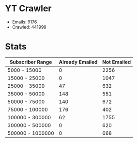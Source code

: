# YT Crawler
- Emails: 9176
- Crawled: 441999

# Stats
| Subscriber Range  | Already Emailed | Not Emailed |
|-------|-------|-------|
| 5000 - 15000 | 0 | 2256 |
| 15000 - 25000 | 0 | 1047 |
| 25000 - 35000 | 47 | 632 |
| 35000 - 50000 | 148 | 551 |
| 50000 - 75000 | 140 | 672 |
| 75000 - 100000 | 176 | 402 |
| 100000 - 300000 | 62 | 1755 |
| 300000 - 500000 | 0 | 620 |
| 500000 - 1000000 | 0 | 668 |
